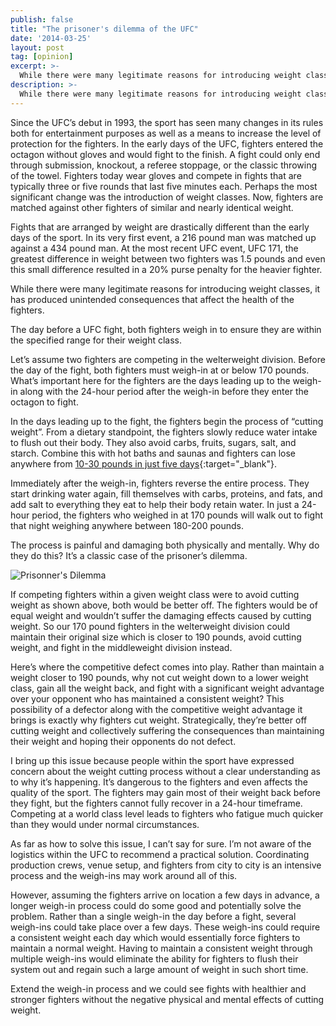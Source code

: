 ```yaml
---
publish: false
title: "The prisoner's dilemma of the UFC"
date: '2014-03-25'
layout: post
tag: [opinion]
excerpt: >-
  While there were many legitimate reasons for introducing weight classes, it has produced unintended consequences that affect the health of the fighters.
description: >-
  While there were many legitimate reasons for introducing weight classes, it has produced unintended consequences that affect the health of the fighters.
---
```


Since the UFC’s debut in 1993, the sport has seen many changes in its rules both for entertainment purposes as well as a means to increase the level of protection for the fighters. In the early days of the UFC, fighters entered the octagon without gloves and would fight to the finish. A fight could only end through submission, knockout, a referee stoppage, or the classic throwing of the towel. Fighters today wear gloves and compete in fights that are typically three or five rounds that last five minutes each. Perhaps the most significant change was the introduction of weight classes. Now, fighters are matched against other fighters of similar and nearly identical weight.

Fights that are arranged by weight are drastically different than the early days of the sport. In its very first event, a 216 pound man was matched up against a 434 pound man. At the most recent UFC event, UFC 171, the greatest difference in weight between two fighters was 1.5 pounds and even this small difference resulted in a 20% purse penalty for the heavier fighter.

While there were many legitimate reasons for introducing weight classes, it has produced unintended consequences that affect the health of the fighters.

The day before a UFC fight, both fighters weigh in to ensure they are within the specified range for their weight class.

Let’s assume two fighters are competing in the welterweight division. Before the day of the fight, both fighters must weigh-in at or below 170 pounds. What’s important here for the fighters are the days leading up to the weigh-in along with the 24-hour period after the weigh-in before they enter the octagon to fight.

In the days leading up to the fight, the fighters begin the process of “cutting weight”. From a dietary standpoint, the fighters slowly reduce water intake to flush out their body. They also avoid carbs, fruits, sugars, salt, and starch. Combine this with hot baths and saunas and fighters can lose anywhere from [10-30 pounds in just five days](www.fourhourworkweek.com/blog/2013/05/06/how-to-cut-weight-ufc/){:target="_blank"}.

Immediately after the weigh-in, fighters reverse the entire process. They start drinking water again, fill themselves with carbs, proteins, and fats, and add salt to everything they eat to help their body retain water. In just a 24-hour period, the fighters who weighed in at 170 pounds will walk out to fight that night weighing anywhere between 180-200 pounds.

The process is painful and damaging both physically and mentally. Why do they do this? It’s a classic case of the prisoner’s dilemma.

![Prisonner's Dilemma](https://imgur.com/6wuLpTf.png)

If competing fighters within a given weight class were to avoid cutting weight as shown above, both would be better off. The fighters would be of equal weight and wouldn’t suffer the damaging effects caused by cutting weight. So our 170 pound fighters in the welterweight division could maintain their original size which is closer to 190 pounds, avoid cutting weight, and fight in the middleweight division instead.

Here’s where the competitive defect comes into play. Rather than maintain a weight closer to 190 pounds, why not cut weight down to a lower weight class, gain all the weight back, and fight with a significant weight advantage over your opponent who has maintained a consistent weight? This possibility of a defector along with the competitive weight advantage it brings is exactly why fighters cut weight. Strategically, they’re better off cutting weight and collectively suffering the consequences than maintaining their weight and hoping their opponents do not defect.

I bring up this issue because people within the sport have expressed concern about the weight cutting process without a clear understanding as to why it’s happening. It’s dangerous to the fighters and even affects the quality of the sport. The fighters may gain most of their weight back before they fight, but the fighters cannot fully recover in a 24-hour timeframe. Competing at a world class level leads to fighters who fatigue much quicker than they would under normal circumstances.

As far as how to solve this issue, I can’t say for sure. I’m not aware of the logistics within the UFC to recommend a practical solution. Coordinating production crews, venue setup, and fighters from city to city is an intensive process and the weigh-ins may work around all of this.

However, assuming the fighters arrive on location a few days in advance, a longer weigh-in process could do some good and potentially solve the problem. Rather than a single weigh-in the day before a fight, several weigh-ins could take place over a few days. These weigh-ins could require a consistent weight each day which would essentially force fighters to maintain a normal weight. Having to maintain a consistent weight through multiple weigh-ins would eliminate the ability for fighters to flush their system out and regain such a large amount of weight in such short time.

Extend the weigh-in process and we could see fights with healthier and stronger fighters without the negative physical and mental effects of cutting weight.

